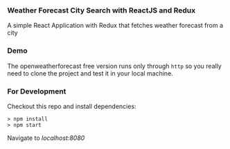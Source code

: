 ### Weather Forecast City Search with ReactJS and Redux
A simple React Application with Redux that fetches weather forecast from a city

### Demo
The openweatherforecast free version runs only through `http` so you really need to clone the project and test it in your local machine. 

### For Development
Checkout this repo and install dependencies:

```
> npm install
> npm start
```

Navigate to *localhost:8080*